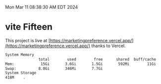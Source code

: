 Mon Mar 11 08:38:30 AM EDT 2024

# vite Fifteen


This project is live at [https://marketingpreference.vercel.app/](https://marketingpreference.vercel.app/) thanks to Vercel.

```bash
System Memory
               total        used        free      shared  buff/cache   available
Mem:            15Gi       3.6Gi       1.5Gi       592Mi        11Gi        11Gi
Swap:          8.0Gi       346Mi       7.7Gi
System Storage
418M	.
```
```bash
